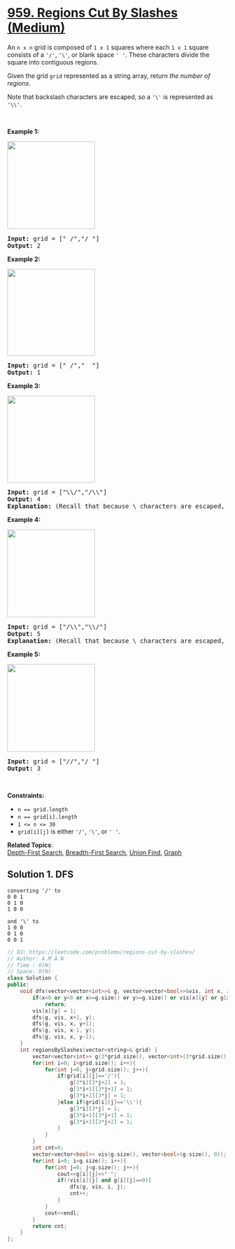 # [959. Regions Cut By Slashes (Medium)](https://leetcode.com/problems/regions-cut-by-slashes/)

<p>An <code>n x n</code> grid is composed of <code>1 x 1</code> squares where each <code>1 x 1</code> square consists of a <code>'/'</code>, <code>'\'</code>, or blank space <code>' '</code>. These characters divide the square into contiguous regions.</p>

<p>Given the grid <code>grid</code> represented as a string array, return <em>the number of regions</em>.</p>

<p>Note that backslash characters are escaped, so a <code>'\'</code> is represented as <code>'\\'</code>.</p>

<p>&nbsp;</p>
<p><strong>Example 1:</strong></p>
<img alt="" src="https://assets.leetcode.com/uploads/2018/12/15/1.png" style="width: 200px; height: 200px;">
<pre><strong>Input:</strong> grid = [" /","/ "]
<strong>Output:</strong> 2
</pre>

<p><strong>Example 2:</strong></p>
<img alt="" src="https://assets.leetcode.com/uploads/2018/12/15/2.png" style="width: 200px; height: 198px;">
<pre><strong>Input:</strong> grid = [" /","  "]
<strong>Output:</strong> 1
</pre>

<p><strong>Example 3:</strong></p>
<img alt="" src="https://assets.leetcode.com/uploads/2018/12/15/3.png" style="width: 200px; height: 198px;">
<pre><strong>Input:</strong> grid = ["\\/","/\\"]
<strong>Output:</strong> 4
<strong>Explanation: </strong>(Recall that because \ characters are escaped, "\\/" refers to \/, and "/\\" refers to /\.)
</pre>

<p><strong>Example 4:</strong></p>
<img alt="" src="https://assets.leetcode.com/uploads/2018/12/15/4.png" style="width: 200px; height: 200px;">
<pre><strong>Input:</strong> grid = ["/\\","\\/"]
<strong>Output:</strong> 5
<strong>Explanation: </strong>(Recall that because \ characters are escaped, "\\/" refers to \/, and "/\\" refers to /\.)
</pre>

<p><strong>Example 5:</strong></p>
<img alt="" src="https://assets.leetcode.com/uploads/2018/12/15/5.png" style="width: 200px; height: 200px;">
<pre><strong>Input:</strong> grid = ["//","/ "]
<strong>Output:</strong> 3
</pre>

<p>&nbsp;</p>
<p><strong>Constraints:</strong></p>

<ul>
	<li><code>n == grid.length</code></li>
	<li><code>n == grid[i].length</code></li>
	<li><code>1 &lt;= n &lt;= 30</code></li>
	<li><code>grid[i][j]</code> is either <code>'/'</code>, <code>'\'</code>, or <code>' '</code>.</li>
</ul>


**Related Topics**:  
[Depth-First Search](https://leetcode.com/tag/depth-first-search/), [Breadth-First Search](https://leetcode.com/tag/breadth-first-search/), [Union Find](https://leetcode.com/tag/union-find/), [Graph](https://leetcode.com/tag/graph/)

## Solution 1. DFS
```
converting '/' to 
0 0 1 
0 1 0 
1 0 0

and '\' to
1 0 0
0 1 0
0 0 1
```

```cpp
// OJ: https://leetcode.com/problems/regions-cut-by-slashes/
// Author: A M A N
// Time : O(N)
// Space: O(N)
class Solution {
public:
    void dfs(vector<vector<int>>& g, vector<vector<bool>>&vis, int x, int y){
        if(x<0 or y<0 or x>=g.size() or y>=g.size() or vis[x][y] or g[x][y]==1)
            return;
        vis[x][y] = 1;
        dfs(g, vis, x+1, y);
        dfs(g, vis, x, y+1);
        dfs(g, vis, x-1, y);
        dfs(g, vis, x, y-1);
    }
    int regionsBySlashes(vector<string>& grid) {
        vector<vector<int>> g(3*grid.size(), vector<int>(3*grid.size(), 0));
        for(int i=0; i<grid.size(); i++){
            for(int j=0; j<grid.size(); j++){
                if(grid[i][j]=='/'){
                    g[3*i][3*j+2] = 1;
                    g[3*i+1][3*j+1] = 1;
                    g[3*i+2][3*j] = 1;
                }else if(grid[i][j]=='\\'){
                    g[3*i][3*j] = 1;
                    g[3*i+1][3*j+1] = 1;
                    g[3*i+2][3*j+2] = 1;
                }
            }
        }
        int cnt=0;
        vector<vector<bool>> vis(g.size(), vector<bool>(g.size(), 0));
        for(int i=0; i<g.size(); i++){
            for(int j=0; j<g.size(); j++){
                cout<<g[i][j]<<" ";
                if(!vis[i][j] and g[i][j]==0){
                    dfs(g, vis, i, j);
                    cnt++;
                }
            }
            cout<<endl;
        }
        return cnt;
    }
};
```